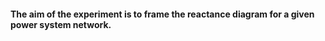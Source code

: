 #### The aim of the experiment is to frame the reactance diagram for a given power system network.   
